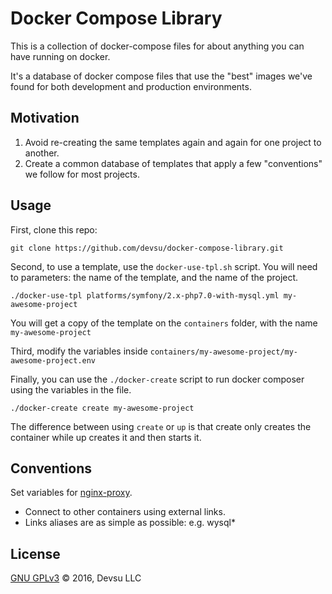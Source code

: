 # Docker Compose Library

This is a collection of docker-compose files for about anything you can have running on docker.

It's a database of docker compose files that use the "best" images we've found for both development and production environments.

## Motivation

1. Avoid re-creating the same templates again and again for one project to another.
2. Create a common database of templates that apply a few "conventions" we follow for most projects.

## Usage

First, clone this repo:

`git clone https://github.com/devsu/docker-compose-library.git`

Second, to use a template, use the `docker-use-tpl.sh` script. You will need to parameters: the name of the template, and the name of the project.

`./docker-use-tpl platforms/symfony/2.x-php7.0-with-mysql.yml my-awesome-project`

You will get a copy of the template on the `containers` folder, with the name `my-awesome-project`

Third, modify the variables inside `containers/my-awesome-project/my-awesome-project.env`

Finally, you can use the `./docker-create` script to run docker composer using the variables in the file. 

`./docker-create create my-awesome-project`

The difference between using `create` or `up` is that create only creates the container while up creates it and then starts it.

## Conventions


Set variables for [nginx-proxy](https://github.com/jwilder/nginx-proxy).
- Connect to other containers using external links.
- Links aliases are as simple as possible: e.g. wysql*

## License

[GNU GPLv3](https://github.com/devsu/docker-compose-library/blob/master/LICENSE) © 2016, Devsu LLC